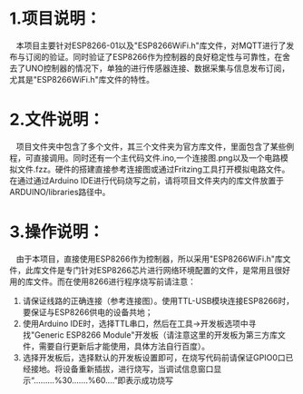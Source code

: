 # 1.项目说明：
&nbsp;&nbsp; 本项目主要针对ESP8266-01以及"ESP8266WiFi.h"库文件，对MQTT进行了发布与订阅的验证。同时验证了ESP8266作为控制器的良好稳定性与可靠性，在舍去了UNO控制器的情况下，单独的进行传感器连接、数据采集与信息发布订阅，尤其是"ESP8266WiFi.h"库文件的特性。
# 2.文件说明：
&nbsp;&nbsp; 项目文件夹中包含了多个文件，其三个文件夹为官方库文件，里面包含了某些例程，可直接调用。同时还有一个主代码文件.ino,一个连接图.png以及一个电路模拟文件.fzz。硬件的搭建直接参考连接图或通过Fritzing工具打开模拟电路文件。在通过通过Arduino IDE进行代码烧写之前，请将项目文件夹内的库文件放置于ARDUINO/libraries路径中。
# 3.操作说明：
&nbsp;&nbsp; 由于本项目，直接使用ESP8266作为控制器，所以采用"ESP8266WiFi.h"库文件，此库文件是专门针对ESP8266芯片进行网络环境配置的文件，是常用且很好用的库文件。而在使用8266进行程序烧写前请注意：
1. 请保证线路的正确连接（参考连接图）。使用TTL-USB模块连接ESP8266时，要保证与ESP8266供电的设备共地；
2. 使用Arduino IDE时，选择TTL串口，然后在工具->开发板选项中寻找"Generic ESP8266 Module"开发板（请注意这里的开发板为第三方库文件，需要自行更新后才能使用，具体方法自行百度）。
3. 选择开发板后，选择默认的开发板设置即可，在烧写代码前请保证GPIO0口已经接地。将设备重新插拔，进行烧写，当调试信息窗口显示“.........%30.......%60....”即表示成功烧写